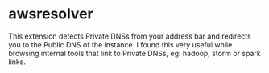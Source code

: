 # awsresolver
This extension detects Private DNSs from your address bar and redirects you to the Public DNS of the instance. 
I found this very useful while browsing internal tools that link to Private DNSs, eg: hadoop, storm or spark links.
